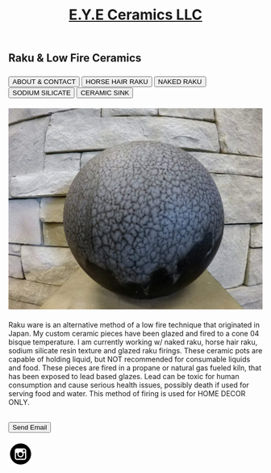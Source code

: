 <html>
<title></title>

<link rel="stylesheet" type="text/css" href="Ceramics21.css" />

<header>
   <a href="index.html">
      <h1><a href="index.html">
      E.Y.E Ceramics LLC</a></h1>
     
   </a>
</header>
<body>
	<h2>Raku & Low Fire Ceramics</h2>	
<h3> 
<button>ABOUT & CONTACT</button>
	<button>HORSE HAIR RAKU</button>
	<button>NAKED RAKU</button>
	<button>SODIUM SILICATE</button>
	<button> CERAMIC SINK</button>
</h3>

 <h4> <img src="Blue2.jpg"
alt="Blue2" class="center" height="auto" width="auto">
</h4>

<div class="content">
<p>Raku ware is an alternative method of a low fire technique that originated in Japan. My custom ceramic pieces have been glazed and fired to a cone 04 bisque temperature. I am currently working w/ naked raku, horse hair raku, sodium silicate resin texture and glazed raku firings. These ceramic pots are capable of holding liquid, but NOT recommended for consumable liquids and food. These pieces are fired in a propane or natural gas fueled kiln, that has been exposed to lead based glazes. Lead can be toxic for human consumption and cause serious health issues, possibly death if used for serving food and water. This method of firing is used for HOME DECOR ONLY. </p>
</body>

<br>
 <form method="post" action="mailto:eye.ceramics2019@gmail.com" >
<input type="submit" value="Send Email" /> 
</form>
<br>
 
<footer>


<a target="_blank" href="https://www.instagram.com/e.y.e_ceramiiics/">
	<img src="Insta.png" alt="Insta"
align="center"></a>

</footer>

</html>			
